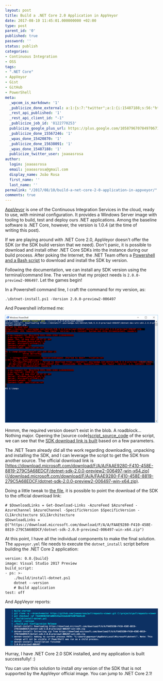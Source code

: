 ```yaml
---
layout: post
title: Build a .NET Core 2.0 Application in AppVeyor
date: 2017-08-10 11:45:01.000000000 +02:00
type: post
parent_id: '0'
published: true
password: ''
status: publish
categories:
- Continuous Integration
- OSS
tags:
- ".NET Core"
- AppVeyor
- Gist
- GitHub
- PowerShell
meta:
  _wpcom_is_markdown: '1'
  _publicize_done_external: a:1:{s:7:"twitter";a:1:{i:15487188;s:56:"https://twitter.com/joaoasrosa/status/895581765506662400";}}
  _rest_api_published: '1'
  _rest_api_client_id: "-1"
  _publicize_job_id: '8122770253'
  publicize_google_plus_url: https://plus.google.com/105879670784970671735/posts/g2HZDC5hkC4
  _publicize_done_15567246: '1'
  _wpas_done_15420870: '1'
  _publicize_done_15638091: '1'
  _wpas_done_15487188: '1'
  publicize_twitter_user: joaoasrosa
author:
  login: joaoasrosa
  email: joaoasrosa@gmail.com
  display_name: João Rosa
  first_name: ''
  last_name: ''
permalink: "/2017/08/10/build-a-net-core-2-0-application-in-appveyor/"
comments: true
---
```

[AppVeyor](//www.appveyor.com/) is one of the Continuous Integration Services in the cloud, ready to use, with minimal configuration. It provides a Windows Server image with tooling to build, test and deploy ours .NET applications. Among the baseline software is .NET Core, however, the version is 1.0.4 (at the time of writing this post).

If we are playing around with .NET Core 2.0, AppVeyor doesn't offer the SDK (or the SDK build version that we need). Don't panic, it is possible to download and install other .NET Core SDKs into the instance during our build process. After poking the Internet, the .NET Team offers a [Powershell and a Bash script](//docs.microsoft.com/en-us/dotnet/core/tools/dotnet-install-script) to download and install the SDK by version.

Following the documentation, we can install any SDK version using the terminal/command line. The version that my project needs is `2.0.0-preview2-006497`. Let the games begin!

In a Powershell command line, I craft the command for my version, as:

    .\dotnet-install.ps1 -Version 2.0.0-preview2-006497

And Powershell informed me:

![Powershell dotnet_install.ps1 -Version 2.0.0-preview2-006497 command result](/images/assets/ps_dotnetinstall.png)

Hmmm, the required version doesn't exist in the blob. A roadblock... Nothing major. Opening the \[source code\][script\_source\_code](//github.com/dotnet/cli/blob/rel/1.0.0/scripts/obtain/dotnet-install.ps1) of the script, we can see that the [SDK download link is built](//github.com/dotnet/cli/blob/rel/1.0.0/scripts/obtain/dotnet-install.ps1#L396) based on a few parameters.

The .NET Team already did all the work regarding downloading, unpacking and installing the SDK, and I can leverage the script to get the SDK from another source. The official download link is [https://download.microsoft.com/download/F/A/A/FAAE9280-F410-458E-8819-279C5A68EDCF/dotnet-sdk-2.0.0-preview2-006497-win-x64.zip](//download.microsoft.com/download/F/A/A/FAAE9280-F410-458E-8819-279C5A68EDCF/dotnet-sdk-2.0.0-preview2-006497-win-x64.zip).

Doing a little tweak to [the file](//github.com/joaoasrosa/pullrequests-viewer/blob/master/build/install-dotnet.ps1#L396), it is possible to point the download of the SDK to the official download link:

    # $DownloadLinks = Get-Download-Links -AzureFeed $AzureFeed -AzureChannel $AzureChannel -SpecificVersion $SpecificVersion -CLIArchitecture $CLIArchitecture
    $DownloadLinks = @("https://download.microsoft.com/download/F/A/A/FAAE9280-F410-458E-8819-279C5A68EDCF/dotnet-sdk-2.0.0-preview2-006497-win-x64.zip")

At this point, I have all the individual components to make the final solution. The `appveyor.yml` file needs to execute the `dotnet_install` script before building the .NET Core 2 application:

    version: 0.0.{build}
    image: Visual Studio 2017 Preview
    build_script:
    - ps: >-
        ./build/install-dotnet.ps1
        dotnet --version
        # Build application
    test: off

And AppVeyor reports:

![AppVeyor installs the .NET Core 2.0 SDK](/images/assets/appveyor_build.png)

Hurray, I have .NET Core 2.0 SDK installed, and my application is built successfully! :)

You can use this solution to install _any_ version of the SDK that is not supported by the AppVeyor official image. You can jump to .NET Core 2.1!
